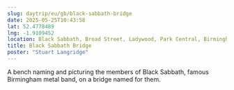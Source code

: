 ```yaml
---
slug: daytrip/eu/gb/black-sabbath-bridge
date: 2025-05-25T10:43:58
lat: 52.4778489
lng: -1.9109452
location: Black Sabbath, Broad Street, Ladywood, Park Central, Birmingham, West Midlands, B1 2HP, United Kingdom
title: Black Sabbath Bridge
poster: "Stuart Langridge"
---
```

A bench naming and picturing the members of Black Sabbath, famous Birmingham metal band, on a bridge named for them.
